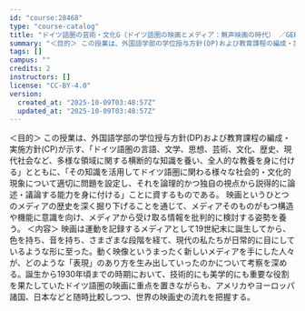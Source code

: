 ```yaml
---
id: "course:28468"
type: "course-catalog"
title: "ドイツ語圏の芸術・文化G（ドイツ語圏の映画とメディア：無声映画の時代） ／GERMAN ART AND CULTURE G"
summary: "＜目的＞ この授業は、外国語学部の学位授与方針(DP)および教育課程の編成・実施方針(CP)が示す、「ドイツ語圏の言語、文学、思想、芸術、文化、歴史、現代社会など、多様な領域に関する横断的な知識を養い、全人的な教養を身に付ける」とともに、「…"
tags: []
campus: ""
credits: 2
instructors: []
license: "CC-BY-4.0"
version:
  created_at: "2025-10-09T03:48:57Z"
  updated_at: "2025-10-09T03:48:57Z"
---
```

＜目的＞ この授業は、外国語学部の学位授与方針(DP)および教育課程の編成・実施方針(CP)が示す、「ドイツ語圏の言語、文学、思想、芸術、文化、歴史、現代社会など、多様な領域に関する横断的な知識を養い、全人的な教養を身に付ける」とともに、「その知識を活用してドイツ語圏に関わる様々な社会的・文化的現象について適切に問題を設定し、それを論理的かつ独自の視点から説得的に論述・議論する能力を身に付ける」ことに資するものである。 映画というひとつのメディアの歴史を深く掘り下げることを通じて、メディアそのものがもつ構造や機能に意識を向け、メディアから受け取る情報を批判的に検討する姿勢を養う。 ＜内容＞ 映画は運動を記録するメディアとして19世紀末に誕生してから、色を持ち、音を持ち、さまざまな段階を経て、現代の私たちが日常的に目にしているような形に至った。動く映像というまったく新しいメディアを手にした人々が、どのような「表現」のあり方を生み出していったのかについて考察を深める。誕生から1930年頃までの時期において、技術的にも美学的にも重要な役割を果たしていたドイツ語圏の映画に重点を置きながらも、アメリカやヨーロッパ諸国、日本などと随時比較しつつ、世界の映画史の流れを把握する。
